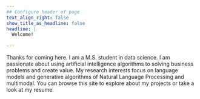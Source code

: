 ```yaml
---
## Configure header of page
text_align_right: false
show_title_as_headline: false
headline: |
  Welcome! 
  
---
```


<!-- this is a subheadline -->
Thanks for coming here. 
I am a M.S. student in data science. 
I am passionate about using artificial intelligence algorithms to solving business problems and create value. My research interests focus on language models and generative algorithms of Natural Language Processing and multimodal. You can browse this site to explore about my projects or take a look at my resume. 

